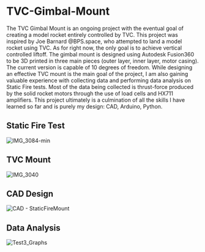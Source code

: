 # TVC-Gimbal-Mount
The TVC Gimbal Mount is an ongoing project with the eventual goal of creating a model rocket entirely controlled by TVC. This project was inspired by Joe Barnard @BPS.space, who attempted to land a model rocket using TVC. As for right now, the only goal is to achieve vertical controlled liftoff. The gimbal mount is designed using Autodesk Fusion360 to be 3D printed in three main pieces (outer layer, inner layer, motor casing). The current version is capable of 10 degrees of freedom. While designing an effective TVC mount is the main goal of the project, I am also gaining valuable experience with collecting data and performing data analysis on Static Fire tests. Most of the data being collected is thrust-force produced by the solid rocket motors through the use of load cells and HX711 amplifiers. This project ultimately is a culmination of all the skills I have learned so far and is purely my design: CAD, Arduino, Python. 

## Static Fire Test
![IMG_3084-min](https://github.com/user-attachments/assets/71fb1e67-fbcd-493d-bc12-d48c10fe038b)
## TVC Mount
![IMG_3040](https://github.com/user-attachments/assets/79c3229d-1af6-4c57-9bab-1c848a785de1)
## CAD Design
![CAD - StaticFireMount](https://github.com/user-attachments/assets/fd4f4aa9-bb2c-46c3-845a-0c495b77cb1e)
## Data Analysis
![Test3_Graphs](https://github.com/user-attachments/assets/1c2b8580-257c-41bd-a3dc-d0c02f0eb609)
